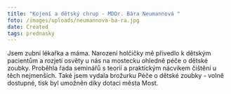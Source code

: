 ```yaml
---
title: "Kojení a dětský chrup - MDDr. Bára Neumannová "
foto: /images/uploads/neumannova-ba-ra.jpg
date: Created
tags: prednasky
---
```

Jsem zubní lékařka a máma. Narození holčičky mě přivedlo k dětským pacientům a rozjetí osvěty u nás na mostecku ohledně péče o dětské zoubky. Proběhla řada seminářů s teorií a praktickým nácvikem čištění u těch nejmenších. Také jsem vydala brožurku Péče o dětské zoubky - volně dostupné, tisk byl umožněn díky dotaci města Most.
